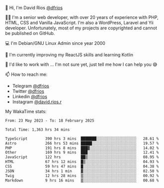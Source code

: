 👋 Hi, I'm David Rios [@dfrios](https://github.com/dfrios)

👨‍💻 I'm a senior web developer, with over 20 years of experience with PHP, HTML, CSS and Vanilla JavaScript. I'm also a WordPress, Laravel and Yii developer. Unfortunately, most of my projects are copyrighted and cannot be published on GitHub.

💻 I'm Debian/GNU Linux Admin since year 2000

🌱 I'm currently improving my ReactJS skills and learning Kotlin

💞️ I'd like to work with ... I'm not sure yet, just tell me how I can help you 😅


📫 How to reach me:
* Telegram [@dfrios](https://t.me/dfrios)
* Twitter [@dfrios](https://twitter.com/dfrios)
* Linkedin [@dfrios](https://linkedin.com/in/dfrios)
* Instagram [@david.rios.r](https://instagram.com/david.rios.r)



My WakaTime stats:
<!--START_SECTION:waka-->

```txt
From: 23 May 2023 - To: 18 February 2025

Total Time: 1,363 hrs 34 mins

TypeScript        390 hrs 3 mins  ███████░░░░░░░░░░░░░░░░░░   28.61 %
Astro             266 hrs 53 mins █████░░░░░░░░░░░░░░░░░░░░   19.57 %
PHP               191 hrs 8 mins  ███▓░░░░░░░░░░░░░░░░░░░░░   14.02 %
Other             169 hrs 9 mins  ███░░░░░░░░░░░░░░░░░░░░░░   12.41 %
JavaScript        122 hrs         ██▒░░░░░░░░░░░░░░░░░░░░░░   08.95 %
HTML              67 hrs 12 mins  █▒░░░░░░░░░░░░░░░░░░░░░░░   04.93 %
CSS               59 hrs 47 mins  █░░░░░░░░░░░░░░░░░░░░░░░░   04.38 %
JSON              34 hrs 1 min    ▓░░░░░░░░░░░░░░░░░░░░░░░░   02.50 %
Twig              12 hrs 28 mins  ▒░░░░░░░░░░░░░░░░░░░░░░░░   00.92 %
Markdown          9 hrs 16 mins   ▒░░░░░░░░░░░░░░░░░░░░░░░░   00.68 %
```

<!--END_SECTION:waka-->
